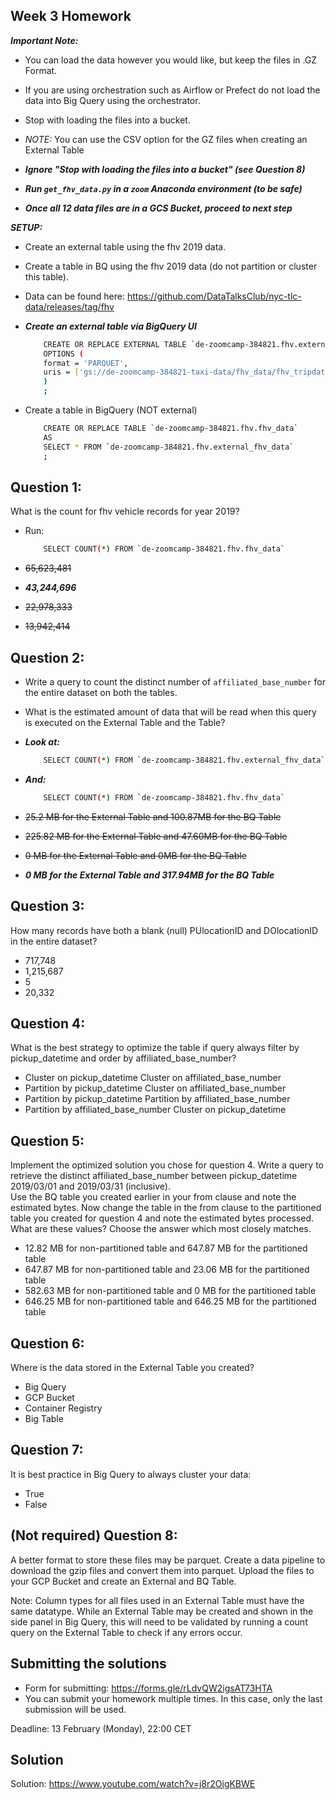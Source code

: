 ## Week 3 Homework
***Important Note:***
- You can load the data however you would like, but keep the files in .GZ Format. 
- If you are using orchestration such as Airflow or Prefect do not load the data into Big Query using the orchestrator.
- Stop with loading the files into a bucket.
- *NOTE:* You can use the CSV option for the GZ files when creating an External Table

- ***Ignore "Stop with loading the files into a bucket" (see Question 8)***
- ***Run `get_fhv_data.py` in a `zoom` Anaconda environment (to be safe)***
- ***Once all 12 data files are in a GCS Bucket, proceed to next step***

***SETUP:***
- Create an external table using the fhv 2019 data.
- Create a table in BQ using the fhv 2019 data (do not partition or cluster this table).
- Data can be found here: https://github.com/DataTalksClub/nyc-tlc-data/releases/tag/fhv

- ***Create an external table via BigQuery UI***
    ```bash
        CREATE OR REPLACE EXTERNAL TABLE `de-zoomcamp-384821.fhv.external_fhv_data`
        OPTIONS (
        format = 'PARQUET',
        uris = ['gs://de-zoomcamp-384821-taxi-data/fhv_data/fhv_tripdata_2019-*.parquet']
        )
        ;
    ```
- Create a table in BigQuery (NOT external)
    ```bash
        CREATE OR REPLACE TABLE `de-zoomcamp-384821.fhv.fhv_data`
        AS
        SELECT * FROM `de-zoomcamp-384821.fhv.external_fhv_data`
        ;
    ```

## Question 1:
What is the count for fhv vehicle records for year 2019?

- Run:
    ```bash
        SELECT COUNT(*) FROM `de-zoomcamp-384821.fhv.fhv_data`
    ```

- ~~65,623,481~~
- ***43,244,696***
- ~~22,978,333~~
- ~~13,942,414~~

## Question 2:
- Write a query to count the distinct number of `affiliated_base_number` for the entire dataset on both the tables.
- What is the estimated amount of data that will be read when this query is executed on the External Table and the Table?

- ***Look at:***
    ```bash
        SELECT COUNT(*) FROM `de-zoomcamp-384821.fhv.external_fhv_data`
    ```
- ***And:***
    ```bash
        SELECT COUNT(*) FROM `de-zoomcamp-384821.fhv.fhv_data`
    ```

- ~~25.2 MB for the External Table and 100.87MB for the BQ Table~~
- ~~225.82 MB for the External Table and 47.60MB for the BQ Table~~
- ~~0 MB for the External Table and 0MB for the BQ Table~~
- ***0 MB for the External Table and 317.94MB for the BQ Table***


## Question 3:
How many records have both a blank (null) PUlocationID and DOlocationID in the entire dataset?
- 717,748
- 1,215,687
- 5
- 20,332

## Question 4:
What is the best strategy to optimize the table if query always filter by pickup_datetime and order by affiliated_base_number?
- Cluster on pickup_datetime Cluster on affiliated_base_number
- Partition by pickup_datetime Cluster on affiliated_base_number
- Partition by pickup_datetime Partition by affiliated_base_number
- Partition by affiliated_base_number Cluster on pickup_datetime

## Question 5:
Implement the optimized solution you chose for question 4. Write a query to retrieve the distinct affiliated_base_number between pickup_datetime 2019/03/01 and 2019/03/31 (inclusive).</br> 
Use the BQ table you created earlier in your from clause and note the estimated bytes. Now change the table in the from clause to the partitioned table you created for question 4 and note the estimated bytes processed. What are these values? Choose the answer which most closely matches.
- 12.82 MB for non-partitioned table and 647.87 MB for the partitioned table
- 647.87 MB for non-partitioned table and 23.06 MB for the partitioned table
- 582.63 MB for non-partitioned table and 0 MB for the partitioned table
- 646.25 MB for non-partitioned table and 646.25 MB for the partitioned table


## Question 6: 
Where is the data stored in the External Table you created?

- Big Query
- GCP Bucket
- Container Registry
- Big Table


## Question 7:
It is best practice in Big Query to always cluster your data:
- True
- False


## (Not required) Question 8:
A better format to store these files may be parquet. Create a data pipeline to download the gzip files and convert them into parquet. Upload the files to your GCP Bucket and create an External and BQ Table. 


Note: Column types for all files used in an External Table must have the same datatype. While an External Table may be created and shown in the side panel in Big Query, this will need to be validated by running a count query on the External Table to check if any errors occur. 
 
## Submitting the solutions

* Form for submitting: https://forms.gle/rLdvQW2igsAT73HTA
* You can submit your homework multiple times. In this case, only the last submission will be used. 

Deadline: 13 February (Monday), 22:00 CET


## Solution

Solution: https://www.youtube.com/watch?v=j8r2OigKBWE
